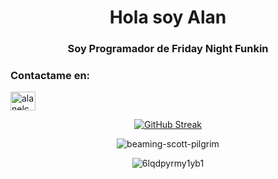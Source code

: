 <h1 align="center">Hola soy Alan</h1>
<h3 align="center">Soy Programador de Friday Night Funkin</h3>

<h3 align="left">Contactame en:</h3>
<p align="left">
<a href="https://twitter.com/alanelcoderwe_l" target="blank"><img align="center" src="https://raw.githubusercontent.com/rahuldkjain/github-profile-readme-generator/master/src/images/icons/Social/twitter.svg" alt="alanelcoderwe_l" height="30" width="40" /></a>

<div align="center">
<a href="https://git.io/streak-stats"><img src="https://github-readme-streak-stats.herokuapp.com?user=ALANELCODERXD&theme=dark&hide_border=true&border_radius=4.6&locale=es&exclude_days=Sun%2CMon%2CTue%2CWed%2CThu%2CFri%2CSat&card_width=460" alt="GitHub Streak" /></a>
</a>

![beaming-scott-pilgrim](https://github.com/ALANELCODERXD/ALANELCODERXD/assets/107376327/0eb0410b-26e6-483f-b914-3dee30852d26)
  </a>

  </a>

![6lqdpyrmy1yb1](https://github.com/ALANELCODERXD/ALANELCODERXD/assets/107376327/b6d5670d-08b9-4f1d-8e8a-79763cf0bcde)
</a>
</div>
</br>
</br>
